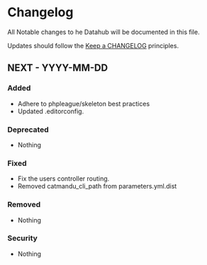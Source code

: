 # Changelog

All Notable changes to he Datahub will be documented in this file.

Updates should follow the [Keep a CHANGELOG](http://keepachangelog.com/) principles.

## NEXT - YYYY-MM-DD

### Added
- Adhere to phpleague/skeleton best practices
- Updated .editorconfig.

### Deprecated
- Nothing

### Fixed
- Fix the users controller routing.
- Removed catmandu_cli_path from parameters.yml.dist

### Removed
- Nothing

### Security
- Nothing
